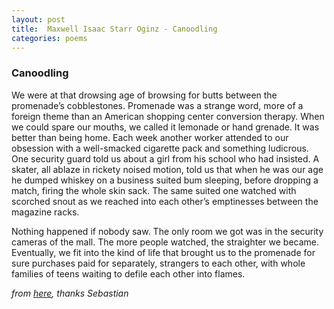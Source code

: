 ```yaml
---
layout: post
title:  Maxwell Isaac Starr Oginz - Canoodling 
categories: poems
---
```


### Canoodling

We were at that drowsing age of browsing for butts between the promenade’s cobblestones. Promenade was a strange word, more of a foreign theme than an American shopping center conversion therapy. When we could spare our mouths, we called it lemonade or hand grenade. It was better than being home. Each week another worker attended to our obsession with a well-smacked cigarette pack and something ludicrous. One security guard told us about a girl from his school who had insisted. A skater, all ablaze in rickety noised motion, told us that when he was our age he dumped whiskey on a business suited bum sleeping, before dropping a match, firing the whole skin sack. The same suited one watched with scorched snout as we reached into each other’s emptinesses between the magazine racks. 

Nothing happened if nobody saw. The only room we got was in the security cameras of the mall. The more people watched, the straighter we became. Eventually, we fit into the kind of life that brought us to the promenade for sure purchases paid for separately, strangers to each other, with whole families of teens waiting to defile each other into flames.

_from [here](http://www.sleepingfish.net/13/057_Oginz.htm), thanks Sebastian_